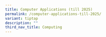 ```yaml
---
title: Computer Applications (till 2025)
permalink: /computer-applications-till-2025/
variant: tiptap
description: ""
third_nav_title: Computing
---
```

